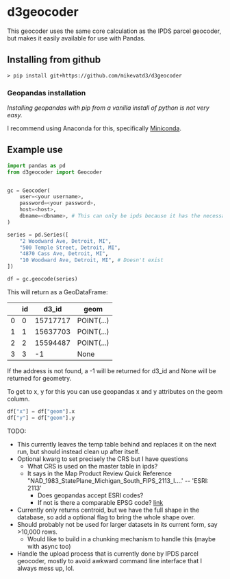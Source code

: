 # d3geocoder

This geocoder uses the same core calculation as the IPDS parcel geocoder,
but makes it easily available for use with Pandas.

## Installing from github

```console
> pip install git+https://github.com/mikevatd3/d3geocoder
```

### Geopandas installation
*Installing geopandas with pip from a vanilla install of python is not very easy.*

I recommend using Anaconda for this, specifically [Miniconda](https://docs.conda.io/en/latest/miniconda.html).

## Example use

```python
import pandas as pd
from d3geocoder import Geocoder


gc = Geocoder(
    user=<your username>,
    password=<your password>,
    host=<host>,
    dbname=<dbname>, # This can only be ipds because it has the necessary routines available
)

series = pd.Series([
    "2 Woodward Ave, Detroit, MI",
    "500 Temple Street, Detroit, MI",
    "4870 Cass Ave, Detroit, MI",
    "10 Woodward Ave, Detroit, MI", # Doesn't exist
])

df = gc.geocode(series)
```

This will return as a GeoDataFrame:

||id|d3_id|geom|
|-|-|----|--|
|0|0|15717717|POINT(...)|
|1|1|15637703|POINT(...)|
|2|2|15594487|POINT(...)|
|3|3|-1| None|

If the address is not found, a -1 will be returned for d3_id and None will be returned for geometry.

To get to x, y for this you can use geopandas x and y attributes on the geom column.

```python
df["x"] = df["geom"].x
df["y"] = df["geom"].y
```


TODO:
- This currently leaves the temp table behind and replaces it on the next run, but should instead clean up after itself.
- Optional kwarg to set precisely the CRS but I have questions
  - What CRS is used on the master table in ipds?
  - It says in the Map Product Review Quick Reference "NAD_1983_StatePlane_Michigan_South_FIPS_2113_I....' -- 'ESRI: 2113'
    - Does geopandas accept ESRI codes?
    - If not is there a comparable EPSG code? [link](https://spatialreference.org/ref/?search=michigan)
- Currently only returns centroid, but we have the full shape in the database, so add a optional flag to bring the whole shape over.
- Should probably not be used for larger datasets in its current form, say >10,000 rows.
  - Would like to build in a chunking mechanism to handle this (maybe with async too)
- Handle the upload process that is currently done by IPDS parcel geocoder, mostly to avoid awkward command line interface that I always mess up, lol.
